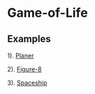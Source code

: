# Game-of-Life

## Examples
1). [Planer](https://codepen.io/fargelus/pen/zPBLKa)

2). [Figure-8](https://codepen.io/fargelus/pen/KyMxVx)

3). [Spaceship](https://codepen.io/fargelus/pen/WXxgOK)
